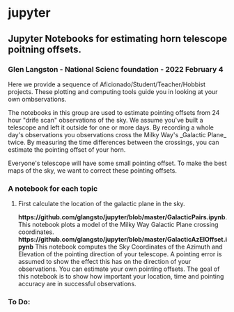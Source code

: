 # jupyter
## Jupyter Notebooks for estimating horn telescope poitning offsets.
### Glen Langston - National Scienc foundation - 2022 February 4

Here we provide a sequence of Aficionado/Student/Teacher/Hobbist projects.
These plotting and computing tools guide you in looking at your own ombservations.
<p>
The notebooks in this group are used to estimate pointing offsets from 24 hour "drife scan" observations of the sky.   We assume you've built a telescope and left it outside for one or more days.  By recording a whole day's observations you observations cross the Milky Way's _Galactic Plane_ twice.   By measuring
the time differences between the crossings, you can estimate the pointing offset of your horn.
<p>
Everyone's telescope will have some small pointing offset.  To make the best maps of the sky, we want to correct these pointing offsets.
<p>
<h3> A notebook for each topic</h3>
<ol>
<li>
First calculate the location of the galactic plane in the sky. 
<p>
<b>https://github.com/glangsto/jupyter/blob/master/GalacticPairs.ipynb</b>.
  This notebook plots a model of the Milky Way Galactic Plane crossing coordinates.
<b>https://github.com/glangsto/jupyter/blob/master/GalacticAzElOffset.ipynb</b>
  This notebook computes the Sky Coordinates of the Azimuth and Elevation of the pointing
  direction of your telescope.  A pointing error is assumed to show the effect this
  has on the direction of your observations.   You can estimate your own pointing offsets.
  The goal of this notebook is to show how important your location, time and pointing accuracy are
  in successful observations.
</ol>
<p>
  
  
### To Do:

